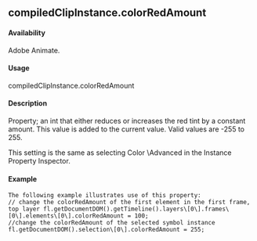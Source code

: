 ## compiledClipInstance.colorRedAmount

#### Availability

Adobe Animate.

#### Usage

compiledClipInstance.colorRedAmount

#### Description

Property; an int that either reduces or increases the red tint by a constant amount. This value is added to the current value. Valid values are -255 to 255.
>
This setting is the same as selecting Color \Advanced in the Instance Property Inspector.

#### Example

```
The following example illustrates use of this property:
// change the colorRedAmount of the first element in the first frame, top layer fl.getDocumentDOM().getTimeline().layers\[0\].frames\[0\].elements\[0\].colorRedAmount = 100;
//change the colorRedAmount of the selected symbol instance fl.getDocumentDOM().selection\[0\].colorRedAmount = 255;

```